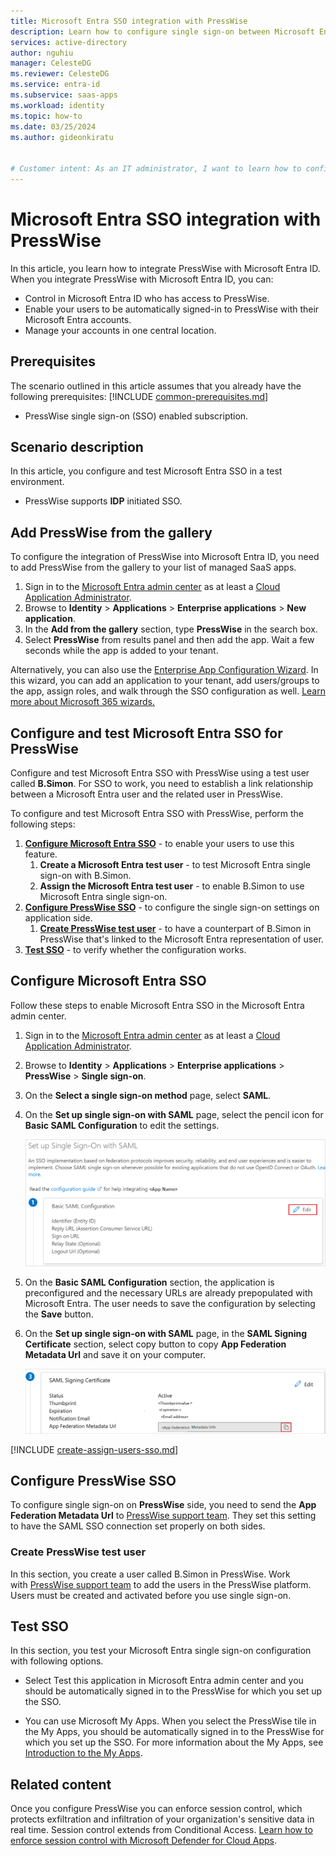 ```yaml
---
title: Microsoft Entra SSO integration with PressWise
description: Learn how to configure single sign-on between Microsoft Entra ID and PressWise.
services: active-directory
author: nguhiu
manager: CelesteDG
ms.reviewer: CelesteDG
ms.service: entra-id
ms.subservice: saas-apps
ms.workload: identity
ms.topic: how-to
ms.date: 03/25/2024
ms.author: gideonkiratu


# Customer intent: As an IT administrator, I want to learn how to configure single sign-on between Microsoft Entra ID and Presswise so that I can control who has access to Presswise, enable automatic sign-in with Microsoft Entra accounts, and manage my accounts in one central location.
---
```


# Microsoft Entra SSO integration with PressWise

In this article,  you learn how to integrate PressWise with Microsoft Entra ID. When you integrate PressWise with Microsoft Entra ID, you can:

* Control in Microsoft Entra ID who has access to PressWise.
* Enable your users to be automatically signed-in to PressWise with their Microsoft Entra accounts.
* Manage your accounts in one central location.

## Prerequisites
The scenario outlined in this article assumes that you already have the following prerequisites:
[!INCLUDE [common-prerequisites.md](~/identity/saas-apps/includes/common-prerequisites.md)]
* PressWise single sign-on (SSO) enabled subscription.

## Scenario description

In this article,  you configure and test Microsoft Entra SSO in a test environment.

* PressWise supports **IDP** initiated SSO.

## Add PressWise from the gallery

To configure the integration of PressWise into Microsoft Entra ID, you need to add PressWise from the gallery to your list of managed SaaS apps.

1. Sign in to the [Microsoft Entra admin center](https://entra.microsoft.com) as at least a [Cloud Application Administrator](~/identity/role-based-access-control/permissions-reference.md#cloud-application-administrator).
1. Browse to **Identity** > **Applications** > **Enterprise applications** > **New application**.
1. In the **Add from the gallery** section, type **PressWise** in the search box.
1. Select **PressWise** from results panel and then add the app. Wait a few seconds while the app is added to your tenant.

Alternatively, you can also use the [Enterprise App Configuration Wizard](https://portal.office.com/AdminPortal/home?Q=Docs#/azureadappintegration). In this wizard, you can add an application to your tenant, add users/groups to the app, assign roles, and walk through the SSO configuration as well. [Learn more about Microsoft 365 wizards.](/microsoft-365/admin/misc/azure-ad-setup-guides)

## Configure and test Microsoft Entra SSO for PressWise

Configure and test Microsoft Entra SSO with PressWise using a test user called **B.Simon**. For SSO to work, you need to establish a link relationship between a Microsoft Entra user and the related user in PressWise.

To configure and test Microsoft Entra SSO with PressWise, perform the following steps:

1. **[Configure Microsoft Entra SSO](#configure-microsoft-entra-sso)** - to enable your users to use this feature.
    1. **Create a Microsoft Entra test user** - to test Microsoft Entra single sign-on with B.Simon.
    1. **Assign the Microsoft Entra test user** - to enable B.Simon to use Microsoft Entra single sign-on.
1. **[Configure PressWise SSO](#configure-presswise-sso)** - to configure the single sign-on settings on application side.
    1. **[Create PressWise test user](#create-presswise-test-user)** - to have a counterpart of B.Simon in PressWise that's linked to the Microsoft Entra representation of user.
1. **[Test SSO](#test-sso)** - to verify whether the configuration works.

## Configure Microsoft Entra SSO

Follow these steps to enable Microsoft Entra SSO in the Microsoft Entra admin center.

1. Sign in to the [Microsoft Entra admin center](https://entra.microsoft.com) as at least a [Cloud Application Administrator](~/identity/role-based-access-control/permissions-reference.md#cloud-application-administrator).
1. Browse to **Identity** > **Applications** > **Enterprise applications** > **PressWise** > **Single sign-on**.
1. On the **Select a single sign-on method** page, select **SAML**.
1. On the **Set up single sign-on with SAML** page, select the pencil icon for **Basic SAML Configuration** to edit the settings.

   ![Screenshot shows how to edit Basic SAML Configuration.](common/edit-urls.png "Basic Configuration")

1. On the **Basic SAML Configuration** section, the application is preconfigured and the necessary URLs are already prepopulated with Microsoft Entra. The user needs to save the configuration by selecting the **Save** button.

1. On the **Set up single sign-on with SAML** page, in the **SAML Signing Certificate** section, select copy button to copy **App Federation Metadata Url** and save it on your computer.

	![Screenshot shows the Certificate download link.](common/copy-metadataurl.png "Certificate")

<a name='create-a-microsoft-entra-id-test-user'></a>

[!INCLUDE [create-assign-users-sso.md](~/identity/saas-apps/includes/create-assign-users-sso.md)]

## Configure PressWise SSO

To configure single sign-on on **PressWise** side, you need to send the **App Federation Metadata Url** to [PressWise support team](mailto:support@PressWise.com). They set this setting to have the SAML SSO connection set properly on both sides.

### Create PressWise test user

In this section, you create a user called B.Simon in PressWise. Work with [PressWise support team](mailto:support@PressWise.com) to add the users in the PressWise platform. Users must be created and activated before you use single sign-on.

## Test SSO 

In this section, you test your Microsoft Entra single sign-on configuration with following options.
 
* Select Test this application in Microsoft Entra admin center and you should be automatically signed in to the PressWise for which you set up the SSO.
 
* You can use Microsoft My Apps. When you select the PressWise tile in the My Apps, you should be automatically signed in to the PressWise for which you set up the SSO. For more information about the My Apps, see [Introduction to the My Apps](https://support.microsoft.com/account-billing/sign-in-and-start-apps-from-the-my-apps-portal-2f3b1bae-0e5a-4a86-a33e-876fbd2a4510).

## Related content

Once you configure PressWise you can enforce session control, which protects exfiltration and infiltration of your organization's sensitive data in real time. Session control extends from Conditional Access. [Learn how to enforce session control with Microsoft Defender for Cloud Apps](/cloud-app-security/proxy-deployment-any-app).
